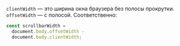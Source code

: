 
`clientWidth` — это ширина окна браузера без полосы прокрутки. `offsetWidth` — с полосой. Соответственно:

```javascript
const scrollbarWidth =
  document.body.offsetWidth -
  document.body.clientWidth;
```
